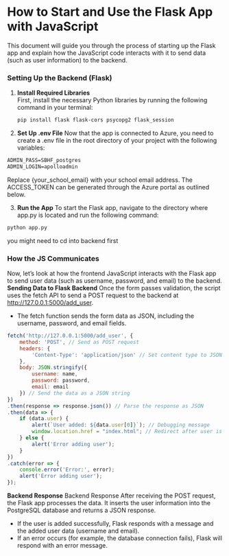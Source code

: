 # How to Start and Use the Flask App with JavaScript

This document will guide you through the process of starting up the Flask app and explain how the JavaScript code interacts with it to send data (such as user information) to the backend.
### Setting Up the Backend (Flask)
1. **Install Required Libraries**  
   First, install the necessary Python libraries by running the following command in your terminal:
   
   ```bash
   pip install flask flask-cors psycopg2 flask_session
   ```

2. **Set Up .env File**
Now that the app is connected to Azure, you need to create a .env file in the root directory of your project with the following variables:

```e
ADMIN_PASS=SBHF_postgres
ADMIN_LOGIN=apolloadmin

```
Replace {your_school_email} with your school email address.
The ACCESS_TOKEN can be generated through the Azure portal as outlined below.


3. **Run the App**
To start the Flask app, navigate to the directory where app.py is located and run the following command:
```bash
python app.py
```
you might need to cd into backend first



### How the JS Communicates ###
Now, let’s look at how the frontend JavaScript interacts with the Flask app to send user data (such as username, password, and email) to the backend.
**Sending Data to Flask Backend**
Once the form passes validation, the script uses the fetch API to send a POST request to the backend at http://127.0.0.1:5000/add_user.

- The fetch function sends the form data as JSON, including the username, password, and email fields.
```js
fetch('http://127.0.0.1:5000/add_user', {
    method: 'POST', // Send as POST request
    headers: {
        'Content-Type': 'application/json' // Set content type to JSON
    },
    body: JSON.stringify({
        username: name,
        password: password,
        email: email
    }) // Send the data as a JSON string
})
.then(response => response.json()) // Parse the response as JSON
.then(data => {
    if (data.user) {
        alert(`User added: ${data.user[0]}`); // Debugging message
        window.location.href = "index.html"; // Redirect after user is added
    } else {
        alert('Error adding user');
    }
})
.catch(error => {
    console.error('Error:', error);
    alert('Error adding user');
});
```

**Backend Response**
Backend Response
After receiving the POST request, the Flask app processes the data. It inserts the user information into the PostgreSQL database and returns a JSON response.

- If the user is added successfully, Flask responds with a message and the added user data (username and email).
- If an error occurs (for example, the database connection fails), Flask will respond with an error message.


